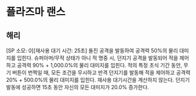 # 플라즈마 랜스

## 해리

[SP 소모: 0][재사용 대기 시간: 25초] 돌진 공격을 발동하여 공격력 50%의 물리 대미지를 입힌다. 슈퍼아머/무적 상태가 아니 적 명중 시, 던지기 공격을 발동되어 적을 제어하고 공격력 90% + 1,000.0%의 물리 대미지를 입힌다. 적의 특정 초식 기간 동안, 무기 버튼이 번쩍일 때, 모든 조건을 무시하고 반격 던지기를 발동해 적을 제어하고 공격력 20% + 500.0%의 물리 대미지를 입힌다. 재사용 대기시간을 계산하지 않는다. 던지기 발동에 성공하면 15초 동안 자신의 모든 대미지가 20.0% 증가한다.
